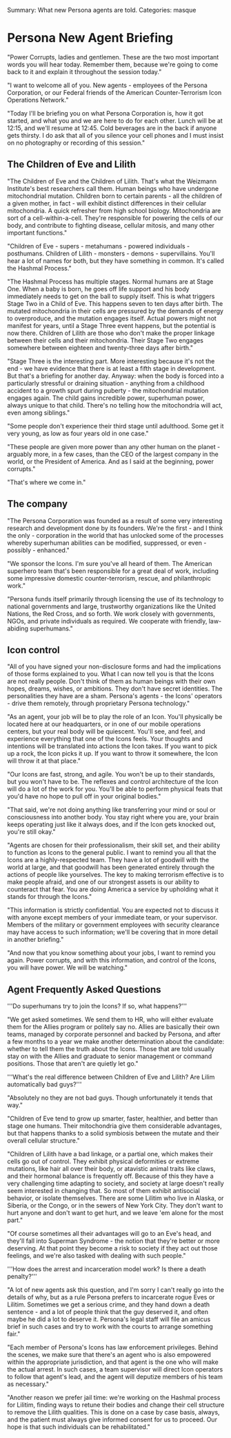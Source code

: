 Summary: What new Persona agents are told.
Categories: masque

# Persona New Agent Briefing

"Power Corrupts, ladies and gentlemen. These are the two most important words you will hear today. Remember them, because we're going to come back to it and explain it throughout the session today."

"I want to welcome all of you. New agents - employees of the Persona Corporation, or our Federal friends of the American Counter-Terrorism Icon Operations Network."

"Today I'll be briefing you on what Persona Corporation is, how it got started, and what you and we are here to do for each other. Lunch will be at 12:15, and we'll resume at 12:45. Cold beverages are in the back if anyone gets thirsty. I do ask that all of you silence your cell phones and I must insist on no photography or recording of this session."

The Children of Eve and Lilith
------------------------------

"The Children of Eve and the Children of Lilith. That's what the Weizmann Institute's best researchers call them. Human beings who have undergone mitochondrial mutation. Children born to certain parents - all the children of a given mother, in fact - will exhibit distinct differences in their cellular mitochondria. A quick refresher from high school biology. Mitochondria are sort of a cell-within-a-cell. They're responsible for powering the cells of our body, and contribute to fighting disease, cellular mitosis, and many other important functions."

"Children of Eve - supers - metahumans - powered individuals - posthumans. Children of Lilith - monsters - demons - supervillains. You'll hear a lot of names for both, but they have something in common. It's called the Hashmal Process."

"The Hashmal Process has multiple stages. Normal humans are at Stage One. When a baby is born, he goes off life support and his body immediately needs to get on the ball to supply itself. This is what triggers Stage Two in a Child of Eve. This happens seven to ten days after birth. The mutated mitochondria in their cells are pressured by the demands of energy to overproduce, and the mutation engages itself. Actual powers might not manifest for years, until a Stage Three event happens, but the potential is now there. Children of Lilith are those who don't make the proper linkage between their cells and their mitochondria. Their Stage Two engages somewhere between eighteen and twenty-three days after birth."

"Stage Three is the interesting part. More interesting because it's not the end - we have evidence that there is at least a fifth stage in development. But that's a briefing for another day. Anyway: when the body is forced into a particularly stressful or draining situation - anything from a childhood accident to a growth spurt during puberty - the mitochondrial mutation engages again. The child gains incredible power, superhuman power, always unique to that child. There's no telling how the mitochondria will act, even among siblings."

"Some people don't experience their third stage until adulthood. Some get it very young, as low as four years old in one case."

"These people are given more power than any other human on the planet - arguably more, in a few cases, than the CEO of the largest company in the world, or the President of America. And as I said at the beginning, power corrupts."

"That's where we come in."

The company
-----------

"The Persona Corporation was founded as a result of some very interesting research and development done by its founders. We're the first - and I think the only - corporation in the world that has unlocked some of the processes whereby superhuman abilities can be modified, suppressed, or even - possibly - enhanced."

"We sponsor the Icons. I'm sure you've all heard of them. The American superhero team that's been responsible for a great deal of work, including some impressive domestic counter-terrorism, rescue, and philanthropic work."

"Persona funds itself primarily through licensing the use of its technology to national governments and large, trustworthy organizations like the United Nations, the Red Cross, and so forth. We work closely with governments, NGOs, and private individuals as required. We cooperate with friendly, law-abiding superhumans."

Icon control
------------

"All of you have signed your non-disclosure forms and had the implications of those forms explained to you. What I can now tell you is that the Icons are not really people. Don't think of them as human beings with their own hopes, dreams, wishes, or ambitions. They don't have secret identities. The personalities they have are a sham. Persona's agents - the Icons' operators - drive them remotely, through proprietary Persona technology."

"As an agent, your job will be to play the role of an Icon. You'll physically be located here at our headquarters, or in one of our mobile operations centers, but your real body will be quiescent. You'll see, and feel, and experience everything that one of the Icons feels. Your thoughts and intentions will be translated into actions the Icon takes. If you want to pick up a rock, the Icon picks it up. If you want to throw it somewhere, the Icon will throw it at that place."

"Our Icons are fast, strong, and agile. You won't be up to their standards, but you won't have to be. The reflexes and control architecture of the Icon will do a lot of the work for you. You'll be able to perform physical feats that you'd have no hope to pull off in your original bodies."

"That said, we're not doing anything like transferring your mind or soul or consciousness into another body. You stay right where you are, your brain keeps operating just like it always does, and if the Icon gets knocked out, you're still okay."

"Agents are chosen for their professionalism, their skill set, and their ability to function as Icons to the general public. I want to remind you all that the Icons are a highly-respected team. They have a lot of goodwill with the world at large, and that goodwill has been generated entirely through the actions of people like yourselves. The key to making terrorism effective is to make people afraid, and one of our strongest assets is our ability to counteract that fear. You are doing America a service by upholding what it stands for through the Icons."

"This information is strictly confidential. You are expected not to discuss it with anyone except members of your immediate team, or your supervisor. Members of the military or government employees with security clearance may have access to such information; we'll be covering that in more detail in another briefing."

"And now that you know something about your jobs, I want to remind you again. Power corrupts, and with this information, and control of the Icons, you will have power. We will be watching."

Agent Frequently Asked Questions
--------------------------------

'''Do superhumans try to join the Icons? If so, what happens?'''

"We get asked sometimes. We send them to HR, who will either evaluate them for the Allies program or politely say no. Allies are basically their own teams, managed by corporate personnel and backed by Persona, and after a few months to a year we make another determination about the candidate: whether to tell them the truth about the Icons. Those that are told usually stay on with the Allies and graduate to senior management or command positions. Those that aren't are quietly let go."

'''What's the real difference between Children of Eve and Lilith? Are Lilim automatically bad guys?'''

"Absolutely no they are not bad guys. Though unfortunately it tends that way."

"Children of Eve tend to grow up smarter, faster, healthier, and better than stage one humans. Their mitochondria give them considerable advantages, but that happens thanks to a solid symbiosis between the mutate and their overall cellular structure."

"Children of Lilith have a bad linkage, or a partial one, which makes their cells go out of control. They exhibit physical deformities or extreme mutations, like hair all over their body, or atavistic animal traits like claws, and their hormonal balance is frequently off. Because of this they have a very challenging time adapting to society, and society at large doesn't really seem interested in changing that. So most of them exhibit antisocial behavior, or isolate themselves. There are some Lilitim who live in Alaska, or Siberia, or the Congo, or in the sewers of New York City. They don't want to hurt anyone and don't want to get hurt, and we leave 'em alone for the most part."

"Of course sometimes all their advantages will go to an Eve's head, and they'll fall into Superman Syndrome - the notion that they're better or more deserving. At that point they become a risk to society if they act out those feelings, and we're also tasked with dealing with such people."

'''How does the arrest and incarceration model work? Is there a death penalty?'''

"A lot of new agents ask this question, and I'm sorry I can't really go into the details of why, but as a rule Persona prefers to incarcerate rogue Eves or Lilitim. Sometimes we get a serious crime, and they hand down a death sentence - and a lot of people think that the guy deserved it, and often maybe he did a lot to deserve it. Persona's legal staff will file an amicus brief in such cases and try to work with the courts to arrange something fair."

"Each member of Persona's Icons has law enforcement privileges. Behind the scenes, we make sure that there's an agent who is also empowered within the appropriate jurisdiction, and that agent is the one who will make the actual arrest. In such cases, a team supervisor will direct Icon operators to follow that agent's lead, and the agent will deputize members of his team as necessary."

"Another reason we prefer jail time: we're working on the Hashmal process for Lilitim, finding ways to retune their bodies and change their cell structure to remove the Lilith qualities. This is done on a case by case basis, always, and the patient must always give informed consent for us to proceed. Our hope is that such individuals can be rehabilitated."
